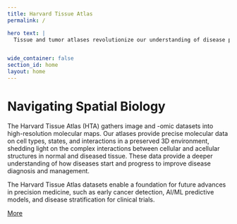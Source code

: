 ```yaml
---
title: Harvard Tissue Atlas
permalink: /

hero text: |
  Tissue and tumor atlases revolutionize our understanding of disease progression and therapeutic response. They provide precise molecular data on cell types, states, and interactions in a preserved 3D environment to improve diagnosis and disease management.


wide_container: false
section_id: home
layout: home
---
```


# Navigating Spatial Biology

The Harvard Tissue Atlas (HTA) gathers image and -omic datasets into high-resolution molecular maps. Our atlases provide precise molecular data on cell types, states, and interactions in a preserved 3D environment, shedding light on the complex interactions between cellular and acellular structures in normal and diseased tissue. These data provide a deeper understanding of how diseases start and progress to improve disease diagnosis and management.

The Harvard Tissue Atlas datasets enable a foundation for future advances in precision medicine, such as early cancer detection, AI/ML predictive models, and disease stratification for clinical trials.

<a href="{{ 'about' | relative_url }}" class="arrow-button">More</a>

